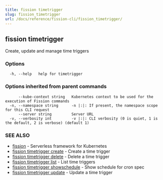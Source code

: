 ```yaml
---
title: fission timetrigger
slug: fission_timetrigger
url: /docs/reference/fission-cli/fission_timetrigger/
---
```

## fission timetrigger

Create, update and manage time triggers

### Options

```
  -h, --help   help for timetrigger
```

### Options inherited from parent commands

```
      --kube-context string   Kubernetes context to be used for the execution of Fission commands
  -n, --namespace string      -n |:|: If present, the namespace scope for this CLI request
      --server string         Server URL
  -v, --verbosity int         -v |:|: CLI verbosity (0 is quiet, 1 is the default, 2 is verbose) (default 1)
```

### SEE ALSO

* [fission](/docs/reference/fission-cli/fission/)	 - Serverless framework for Kubernetes
* [fission timetrigger create](/docs/reference/fission-cli/fission_timetrigger_create/)	 - Create a time trigger
* [fission timetrigger delete](/docs/reference/fission-cli/fission_timetrigger_delete/)	 - Delete a time trigger
* [fission timetrigger list](/docs/reference/fission-cli/fission_timetrigger_list/)	 - List time triggers
* [fission timetrigger showschedule](/docs/reference/fission-cli/fission_timetrigger_showschedule/)	 - Show schedule for cron spec
* [fission timetrigger update](/docs/reference/fission-cli/fission_timetrigger_update/)	 - Update a time trigger

